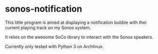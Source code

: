 # sonos-notification

This little program is aimed at displaying a notification bubble with thei
current playing track on my Sonos system.

It relies on the awesome SoCo library to interact with the Sonos speakers.

Currently only tested with Python 3 on Archlinux.
